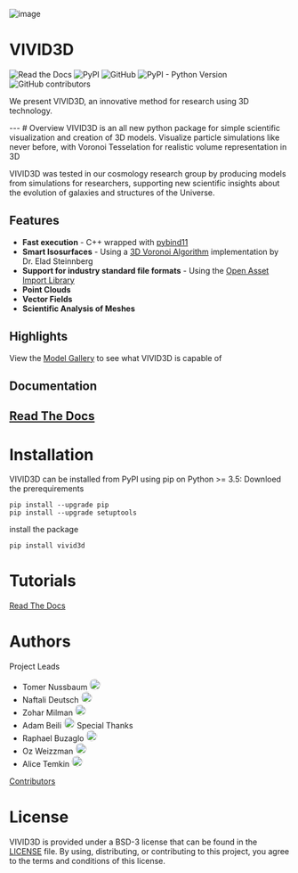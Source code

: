 ![image](https://github.com/GalaxyHunters/Vivid/blob/01788a5e3656dbaa048a48215a290dfb7f3dc831/vivid-cover.png?raw=true)

# VIVID3D
![Read the Docs](https://img.shields.io/readthedocs/vivid)
![PyPI](https://img.shields.io/pypi/v/vivid3d?label=pypi)
![GitHub](https://img.shields.io/github/license/GalaxyHunters/vivid)
![PyPI - Python Version](https://img.shields.io/pypi/pyversions/vivid3d)
![GitHub contributors](https://img.shields.io/github/contributors/GalaxyHunters/vivid)

<p>We present VIVID3D, an innovative method for research using 3D technology.</P>
---
# Overview
VIVID3D is an all new python package for simple scientific visualization and creation of 3D models. 
Visualize particle simulations like never before, with Voronoi Tesselation for realistic volume representation in 3D

VIVID3D was tested in our cosmology research group by producing models from simulations for researchers, supporting new scientific insights about the evolution of galaxies and structures of the Universe.

## Features
- **Fast execution** - C++ wrapped with [pybind11](https://github.com/pybind/pybind11)
- **Smart Isosurfaces** - Using a [3D Voronoi Algorithm](https://doi.org/10.1088/0067-0049/216/2/35) implementation by Dr. Elad Steinnberg
- **Support for industry standard file formats** - Using the [Open Asset Import Library](https://github.com/assimp/assimp)
- **Point Clouds**
- **Vector Fields**
- **Scientific Analysis of Meshes**

## Highlights
View the [Model Gallery](https://naftalide.wixsite.com/vivid) to see what VIVID3D is capable of
## Documentation
[Read The Docs](https://vivid.readthedocs.io/en/latest/)
---
# Installation
VIVID3D can be installed from PyPI using pip on Python >= 3.5:
Downloed the prerequirements
```
pip install --upgrade pip
pip install --upgrade setuptools
```

install the package
```
pip install vivid3d
```

# Tutorials
[Read The Docs](https://vivid.readthedocs.io/en/latest/)

# Authors
Project Leads
- Tomer Nussbaum <a href="https://github.com/tussbaum"><img src="https://avatars.githubusercontent.com/tussbaum" style="border-radius:50%;" width="20"/></a>
- Naftali Deutsch <a href="https://github.com/rslanis"><img src="https://avatars.githubusercontent.com/rslanis" style="border-radius:50%;" width="20"/></a>
- Zohar Milman <a href="https://github.com/ZoharMilman"><img src="https://avatars.githubusercontent.com/ZoharMilman" style="border-radius:50%;" width="20"/></a>
- Adam Beili <a href="https://github.com/Beilinson"><img src="https://avatars.githubusercontent.com/Beilinson" style="border-radius:50%;" width="20"/></a>
Special Thanks
- Raphael Buzaglo <a href="https://github.com/raphae2118"><img src="https://avatars.githubusercontent.com/raphae2118" style="border-radius:50%;" width="20"/></a>
- Oz Weizzman <a href="https://github.com/OzW1234"><img src="https://avatars.githubusercontent.com/OzW1234" style="border-radius:50%;" width="20"/></a>
- Alice Temkin <a href="https://github.com/lazy-fox304"><img src="https://avatars.githubusercontent.com/lazy-fox304" style="border-radius:50%;" width="20"/></a>

[Contributors](https://github.com/GalaxyHunters/vivid/graphs/contributors/)

# License

VIVID3D is provided under a BSD-3 license that can be found in the [LICENSE](https://github.com/GalaxyHunters/Vivid/blob/master/LICENSE) file. By using, distributing, or contributing to this project, you agree to the terms and conditions of this license.
